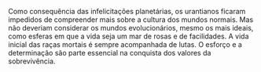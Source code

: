 ﻿Como consequência das infelicitações planetárias, os urantianos ficaram impedidos de compreender mais sobre a cultura dos mundos normais. Mas não deveriam considerar os mundos evolucionários, mesmo os mais ideais, como esferas em que a vida seja um mar de rosas e de facilidades. A vida inicial das raças mortais é sempre acompanhada de lutas. O esforço e a determinação são parte essencial na conquista dos valores da sobrevivência.